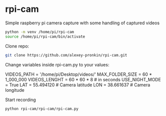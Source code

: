 # rpi-cam
Simple raspberry pi camera capture with some handling of captured videos

```bash
python -m venv /home/pi/rpi-cam
source /home/pi/rpi-cam/bin/activate
```
Clone repo:
```bash
git clone https://github.com/alexey-pronkin/rpi-cam.git
```
Change variables inside rpi-cam.py to your values:

VIDEOS_PATH = '/home/pi/Desktop/videos/'
MAX_FOLDER_SIZE = 60 * 1_000_000
VIDEOS_LENGHT = 60 * 60 * 8 # in seconds
USE_NIGHT_MODE = True
LAT = 55.494120 # Camera latitude
LON = 38.661637 # Camera longitude

Start recording
```bash
python rpi-cam/rpi-cam/rpi-cam.py
```